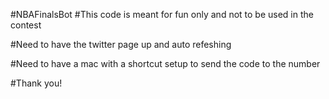 #NBAFinalsBot
#This code is meant for fun only and not to be used in the contest

#Need to have the twitter page up and auto refeshing

#Need to have a mac with a shortcut setup to send the code to the number

#Thank you!


